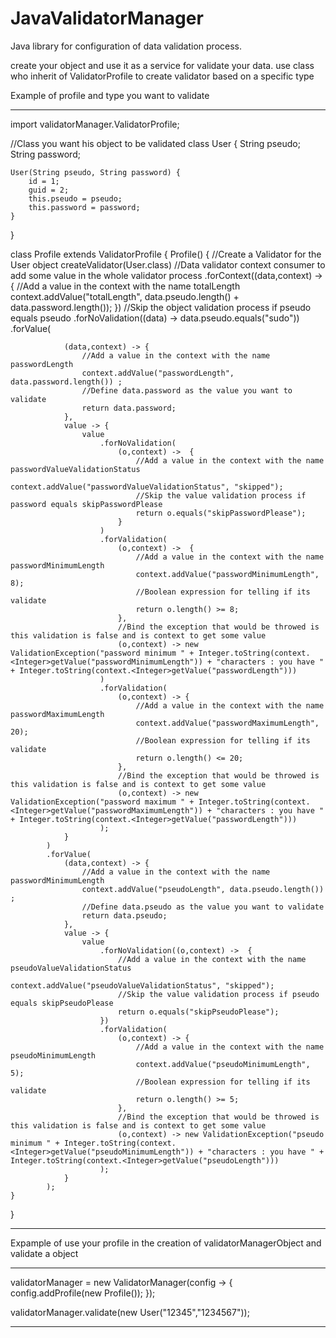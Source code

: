 # JavaValidatorManager

Java library for configuration of data validation process.

create your object and use it as a service for validate your data.
use class who inherit of ValidatorProfile to create validator based on a specific type


Example of profile and type you want to validate


------------


import validatorManager.ValidatorProfile;

//Class you want his object to be validated
class User {
    String pseudo;
    String password;

    User(String pseudo, String password) {
        id = 1;
        guid = 2;
        this.pseudo = pseudo;
        this.password = password;
    }
}


class Profile extends ValidatorProfile {
    Profile() {
        //Create a Validator for the User object
        createValidator(User.class)
            //Data validator context consumer to add some value in the whole validator process
            .forContext((data,context) -> {
                //Add a value in the context with the name totalLength
                context.addValue("totalLength", data.pseudo.length() + data.password.length());
            })
            //Skip the object validation process if pseudo equals pseudo
            .forNoValidation((data) -> data.pseudo.equals("sudo"))
            .forValue(
                
                (data,context) -> {
                    //Add a value in the context with the name passwordLength
                    context.addValue("passwordLength", data.password.length()) ;
                    //Define data.password as the value you want to validate
                    return data.password; 
                },
                value -> { 
                    value
                        .forNoValidation(
                            (o,context) ->  { 
                                //Add a value in the context with the name passwordValueValidationStatus
                                context.addValue("passwordValueValidationStatus", "skipped");
                                //Skip the value validation process if password equals skipPasswordPlease
                                return o.equals("skipPasswordPlease");
                            }
                        )
                        .forValidation(
                            (o,context) ->  { 
                                //Add a value in the context with the name passwordMinimumLength
                                context.addValue("passwordMinimumLength", 8);
                                //Boolean expression for telling if its validate
                                return o.length() >= 8; 
                            },
                            //Bind the exception that would be throwed is this validation is false and is context to get some value
                            (o,context) -> new ValidationException("password minimum " + Integer.toString(context.<Integer>getValue("passwordMinimumLength")) + "characters : you have " + Integer.toString(context.<Integer>getValue("passwordLength")))
                        )
                        .forValidation(
                            (o,context) -> { 
                                //Add a value in the context with the name passwordMaximumLength
                                context.addValue("passwordMaximumLength", 20);
                                //Boolean expression for telling if its validate
                                return o.length() <= 20;
                            },
                            //Bind the exception that would be throwed is this validation is false and is context to get some value
                            (o,context) -> new ValidationException("password maximum " + Integer.toString(context.<Integer>getValue("passwordMaximumLength")) + "characters : you have " + Integer.toString(context.<Integer>getValue("passwordLength")))
                        );
                }      
            )
            .forValue(
                (data,context) -> {
                    //Add a value in the context with the name passwordMinimumLength
                    context.addValue("pseudoLength", data.pseudo.length()) ;
                    //Define data.pseudo as the value you want to validate
                    return data.pseudo; 
                }, 
                value -> {
                    value
                        .forNoValidation((o,context) ->  { 
                            //Add a value in the context with the name pseudoValueValidationStatus
                            context.addValue("pseudoValueValidationStatus", "skipped");
                            //Skip the value validation process if pseudo equals skipPseudoPlease
                            return o.equals("skipPseudoPlease");
                        })
                        .forValidation(
                            (o,context) -> { 
                                //Add a value in the context with the name pseudoMinimumLength
                                context.addValue("pseudoMinimumLength", 5);
                                //Boolean expression for telling if its validate
                                return o.length() >= 5;
                            }, 
                            //Bind the exception that would be throwed is this validation is false and is context to get some value
                            (o,context) -> new ValidationException("pseudo minimum " + Integer.toString(context.<Integer>getValue("pseudoMinimumLength")) + "characters : you have " + Integer.toString(context.<Integer>getValue("pseudoLength")))
                        );
                }
            );
    }
}


------------


Expample of use your profile in the creation of validatorManagerObject and validate a object

------------------

validatorManager = new ValidatorManager(config -> {
  config.addProfile(new Profile());
});

validatorManager.validate(new User("12345","1234567"));

------------------


